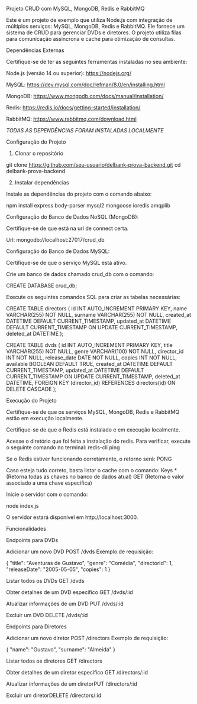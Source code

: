 Projeto CRUD com MySQL, MongoDB, Redis e RabbitMQ

Este é um projeto de exemplo que utiliza Node.js com integração de múltiplos serviços: MySQL, MongoDB, Redis e RabbitMQ. Ele fornece um sistema de CRUD para gerenciar DVDs e diretores. O projeto utiliza filas para comunicação assíncrona e cache para otimização de consultas.

Dependências Externas

Certifique-se de ter as seguintes ferramentas instaladas no seu ambiente:

Node.js (versão 14 ou superior): https://nodejs.org/

MySQL: https://dev.mysql.com/doc/refman/8.0/en/installing.html

MongoDB: https://www.mongodb.com/docs/manual/installation/

Redis: https://redis.io/docs/getting-started/installation/

RabbitMQ: https://www.rabbitmq.com/download.html

*TODAS AS DEPENDÊNCIAS FORAM INSTALADAS LOCALMENTE*

Configuração do Projeto

1. Clonar o repositório

git clone https://github.com/seu-usuario/delbank-prova-backend.git
cd delbank-prova-backend

2. Instalar dependências

Instale as dependências do projeto com o comando abaixo:

npm install express body-parser mysql2 mongoose ioredis amqplib

Configuração do Banco de Dados NoSQL (MongoDB):

Certifique-se de que está na url de connect certa.

Url: mongodb://localhost:27017/crud_db

Configuração do Banco de Dados MySQL:

Certifique-se de que o serviço MySQL está ativo.

Crie um banco de dados chamado crud_db com o comando:

CREATE DATABASE crud_db;

Execute os seguintes comandos SQL para criar as tabelas necessárias:

CREATE TABLE directors (
    id INT AUTO_INCREMENT PRIMARY KEY,
    name VARCHAR(255) NOT NULL,
    surname VARCHAR(255) NOT NULL,
    created_at DATETIME DEFAULT CURRENT_TIMESTAMP,
    updated_at DATETIME DEFAULT CURRENT_TIMESTAMP ON UPDATE CURRENT_TIMESTAMP,
    deleted_at DATETIME
);

CREATE TABLE dvds (
    id INT AUTO_INCREMENT PRIMARY KEY,
    title VARCHAR(255) NOT NULL,
    genre VARCHAR(100) NOT NULL,
    director_id INT NOT NULL,
    release_date DATE NOT NULL,
    copies INT NOT NULL,
    available BOOLEAN DEFAULT TRUE,
    created_at DATETIME DEFAULT CURRENT_TIMESTAMP,
    updated_at DATETIME DEFAULT CURRENT_TIMESTAMP ON UPDATE CURRENT_TIMESTAMP,
    deleted_at DATETIME,
    FOREIGN KEY (director_id) REFERENCES directors(id) ON DELETE CASCADE
);

Execução do Projeto

Certifique-se de que os serviços MySQL, MongoDB, Redis e RabbitMQ estão em execução localmente.

Certifique-se de que o Redis está instalado e em execução localmente.

Acesse o diretório que foi feita a instalação do redis.
Para verificar, execute o seguinte comando no terminal:
redis-cli ping

Se o Redis estiver funcionando corretamente, o retorno será:
PONG

Caso esteja tudo correto, basta listar o cache com o comando:
Keys * (Retorna todas as chaves no banco de dados atual)
GET <key> (Retorna o valor associado a uma chave específica)

Inicie o servidor com o comando:

node index.js

O servidor estará disponível em http://localhost:3000.

Funcionalidades

Endpoints para DVDs

Adicionar um novo DVD POST /dvds Exemplo de requisição:

{
    "title": "Aventuras de Gustavo",
    "genre": "Comédia",
    "directorId": 1,
    "releaseDate": "2005-05-05",
    "copies": 1
}

Listar todos os DVDs GET /dvds

Obter detalhes de um DVD específico GET /dvds/:id

Atualizar informações de um DVD PUT /dvds/:id

Excluir um DVD DELETE /dvds/:id

Endpoints para Diretores

Adicionar um novo diretor POST /directors Exemplo de requisição:

{
  "name": "Gustavo",
  "surname": "Almeida"
}

Listar todos os diretores GET /directors

Obter detalhes de um diretor específico GET /directors/:id

Atualizar informações de um diretorPUT /directors/:id

Excluir um diretorDELETE /directors/:id
